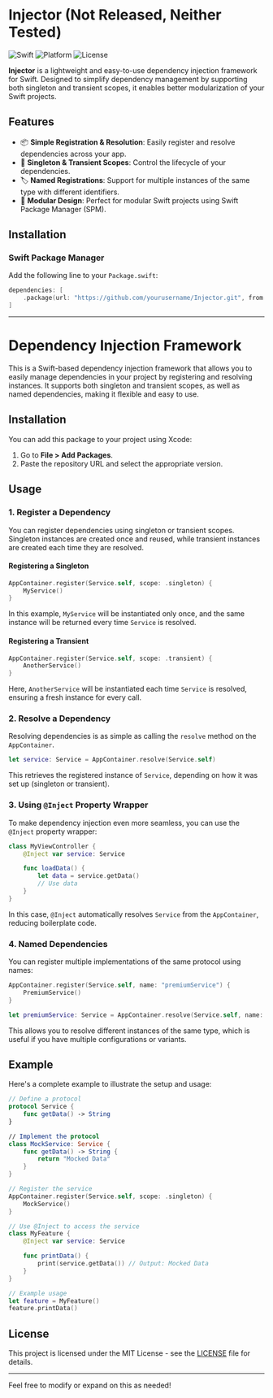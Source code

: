 # Injector (Not Released, Neither Tested)

![Swift](https://img.shields.io/badge/Swift-5.7%2B-orange.svg)
![Platform](https://img.shields.io/badge/Platform-iOS%20|%20macOS%20|%20tvOS%20|%20watchOS-blue.svg)
![License](https://img.shields.io/badge/license-MIT-brightgreen)

**Injector** is a lightweight and easy-to-use dependency injection framework for Swift. Designed to simplify dependency management by supporting both singleton and transient scopes, it enables better modularization of your Swift projects.

## Features

- 📦 **Simple Registration & Resolution**: Easily register and resolve dependencies across your app.
- 🔄 **Singleton & Transient Scopes**: Control the lifecycle of your dependencies.
- 🏷 **Named Registrations**: Support for multiple instances of the same type with different identifiers.
- 🧩 **Modular Design**: Perfect for modular Swift projects using Swift Package Manager (SPM).

## Installation

### Swift Package Manager

Add the following line to your `Package.swift`:

```swift
dependencies: [
    .package(url: "https://github.com/yourusername/Injector.git", from: "1.0.0")
]
```

---

# Dependency Injection Framework

This is a Swift-based dependency injection framework that allows you to easily manage dependencies in your project by registering and resolving instances. It supports both singleton and transient scopes, as well as named dependencies, making it flexible and easy to use.

## Installation

You can add this package to your project using Xcode:

1. Go to **File > Add Packages**.
2. Paste the repository URL and select the appropriate version.

## Usage

### 1. Register a Dependency

You can register dependencies using singleton or transient scopes. Singleton instances are created once and reused, while transient instances are created each time they are resolved.

#### Registering a Singleton

```swift
AppContainer.register(Service.self, scope: .singleton) {
    MyService()
}
```

In this example, `MyService` will be instantiated only once, and the same instance will be returned every time `Service` is resolved.

#### Registering a Transient

```swift
AppContainer.register(Service.self, scope: .transient) {
    AnotherService()
}
```

Here, `AnotherService` will be instantiated each time `Service` is resolved, ensuring a fresh instance for every call.

### 2. Resolve a Dependency

Resolving dependencies is as simple as calling the `resolve` method on the `AppContainer`.

```swift
let service: Service = AppContainer.resolve(Service.self)
```

This retrieves the registered instance of `Service`, depending on how it was set up (singleton or transient).

### 3. Using `@Inject` Property Wrapper

To make dependency injection even more seamless, you can use the `@Inject` property wrapper:

```swift
class MyViewController {
    @Inject var service: Service

    func loadData() {
        let data = service.getData()
        // Use data
    }
}
```

In this case, `@Inject` automatically resolves `Service` from the `AppContainer`, reducing boilerplate code.

### 4. Named Dependencies

You can register multiple implementations of the same protocol using names:

```swift
AppContainer.register(Service.self, name: "premiumService") {
    PremiumService()
}

let premiumService: Service = AppContainer.resolve(Service.self, name: "premiumService")
```

This allows you to resolve different instances of the same type, which is useful if you have multiple configurations or variants.

## Example

Here's a complete example to illustrate the setup and usage:

```swift
// Define a protocol
protocol Service {
    func getData() -> String
}

// Implement the protocol
class MockService: Service {
    func getData() -> String {
        return "Mocked Data"
    }
}

// Register the service
AppContainer.register(Service.self, scope: .singleton) {
    MockService()
}

// Use @Inject to access the service
class MyFeature {
    @Inject var service: Service

    func printData() {
        print(service.getData()) // Output: Mocked Data
    }
}

// Example usage
let feature = MyFeature()
feature.printData()
```

## License

This project is licensed under the MIT License - see the [LICENSE](LICENSE) file for details.

--- 

Feel free to modify or expand on this as needed!

